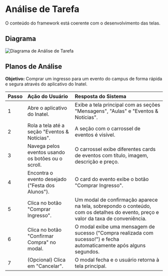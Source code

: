 # Análise de Tarefa

O conteúdo do framework está coerente com o desenvolvimento das telas.

## Diagrama

![Diagrama de Análise de Tarefa]()

## Planos de Análise

**Objetivo:** Comprar um ingresso para um evento do campus de forma rápida e segura através do aplicativo do Inatel.

| Passo | Ação do Usuário | Resposta do Sistema |
| :--- | :--- | :--- |
| 1 | Abre o aplicativo do Inatel. | Exibe a tela principal com as seções "Mensagens", "Aulas" e "Eventos & Notícias". |
| 2 | Rola a tela até a seção "Eventos & Notícias". | A seção com o carrossel de eventos é visível. |
| 3 | Navega pelos eventos usando os botões ou o scroll. | O carrossel exibe diferentes cards de eventos com título, imagem, descrição e preço. |
| 4 | Encontra o evento desejado ("Festa dos Alunos"). | O card do evento exibe o botão "Comprar Ingresso". |
| 5 | Clica no botão "Comprar Ingresso". | Um modal de confirmação aparece na tela, sobrepondo o conteúdo, com os detalhes do evento, preço e valor da taxa de conveniência. |
| 6 | Clica no botão "Confirmar Compra" no modal. | O modal exibe uma mensagem de sucesso ("Compra realizada com sucesso!") e fecha automaticamente após alguns segundos. |
| 7 | (Opcional) Clica em "Cancelar". | O modal fecha e o usuário retorna à tela principal. |